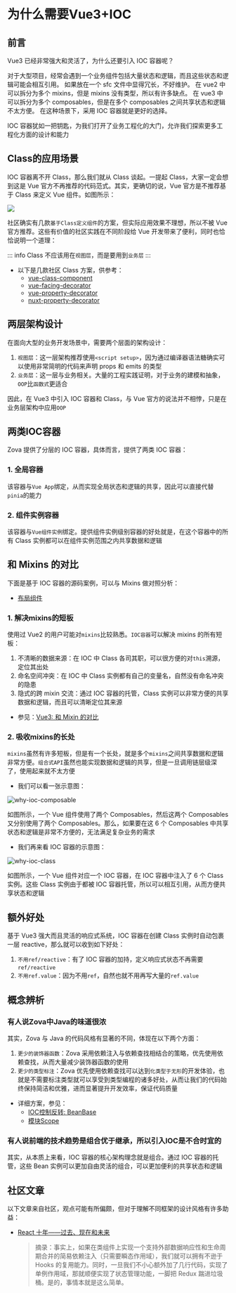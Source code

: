 # 为什么需要Vue3+IOC

## 前言

Vue3 已经非常强大和灵活了，为什么还要引入 IOC 容器呢？

对于大型项目，经常会遇到一个业务组件包括大量状态和逻辑，而且这些状态和逻辑可能会相互引用。
如果放在一个 sfc 文件中显得冗长，不好维护。
在 vue2 中可以拆分为多个 mixins，但是 mixins 没有类型，所以有许多缺点。
在 vue3 中可以拆分为多个 composables，但是在多个 composables 之间共享状态和逻辑不太方便。
在这种场景下，采用 IOC 容器就是更好的选择。

IOC 容器犹如一把钥匙，为我们打开了业务工程化的大门，允许我们探索更多工程化方面的设计和能力

## Class的应用场景

IOC 容器离不开 Class，那么我们就从 Class 谈起。一提起 Class，大家一定会想到这是 Vue 官方不再推荐的代码范式。其实，更确切的说，Vue 官方是不推荐基于 Class 来定义 Vue 组件。如图所示：

![](../../../assets/img/vue-class-component-deprecated.png)

社区确实有几款`基于Class定义组件`的方案，但实际应用效果不理想，所以不被 Vue 官方推荐。这些有价值的社区实践在不同阶段给 Vue 开发带来了便利，同时也恰恰说明一个道理：

::: info
Class 不应该用在`视图层`，而是要用到`业务层`
:::

- 以下是几款社区 Class 方案，供参考：
  - [vue-class-component](https://github.com/vuejs/vue-class-component)
  - [vue-facing-decorator](https://github.com/facing-dev/vue-facing-decorator)
  - [vue-property-decorator](https://github.com/kaorun343/vue-property-decorator)
  - [nuxt-property-decorator](https://github.com/nuxt-community/nuxt-property-decorator)

## 两层架构设计

在面向大型的业务开发场景中，需要两个层面的架构设计：

1. `视图层`：这一层架构推荐使用`<script setup>`，因为通过编译器语法糖确实可以使用非常简明的代码来声明 props 和 emits 的类型
2. `业务层`：这一层与业务相关。大量的工程实践证明，对于业务的建模和抽象，`OOP`比`函数式`更适合

因此，在 Vue3 中引入 IOC 容器和 Class，与 Vue 官方的说法并不相悖，只是在业务层架构中应用`OOP`

## 两类IOC容器

Zova 提供了分层的 IOC 容器，具体而言，提供了两类 IOC 容器：

### 1. 全局容器

该容器与`Vue App`绑定，从而实现全局状态和逻辑的共享，因此可以直接代替`pinia`的能力

### 2. 组件实例容器

该容器与`Vue组件实例`绑定。提供组件实例级别容器的好处就是，在这个容器中的所有 Class 实例都可以在组件实例范围之内共享数据和逻辑

## 和 Mixins 的对比

下面是基于 IOC 容器的源码案例，可以与 Mixins 做对照分析：

- [布局组件](https://github.com/cabloy/zova/tree/main/zova-dev/src/suite/a-home/modules/home-layout/src/component/layoutDefault)

### 1. 解决mixins的短板

使用过 Vue2 的用户可能对`mixins`比较熟悉。`IOC容器`可以解决 mixins 的所有短板：

1. 不清晰的数据来源：在 IOC 中 Class 各司其职，可以很方便的对`this`溯源，定位其出处
2. 命名空间冲突：在 IOC 中 Class 实例都有自己的变量名，自然没有命名冲突的隐患
3. 隐式的跨 mixin 交流：通过 IOC 容器的托管，Class 实例可以非常方便的共享数据和逻辑，而且可以清晰定位其来源

- 参见：[Vue3: 和 Mixin 的对比](https://cn.vuejs.org/guide/reusability/composables.html#vs-mixins)

### 2. 吸收mixins的长处

`mixins`虽然有许多短板，但是有一个长处，就是多个`mixins`之间共享数据和逻辑非常方便。`组合式API`虽然也能实现数据和逻辑的共享，但是一旦调用链层级深了，使用起来就不太方便

- 我们可以看一张示意图：

![why-ioc-composable](../../../assets/img/why-ioc-composable.svg)

如图所示，一个 Vue 组件使用了两个 Composables，然后这两个 Composables 又分别使用了两个 Composables。那么，如果要在这 6 个 Composables 中共享状态和逻辑是非常不方便的，无法满足复杂业务的需求

- 我们再来看 IOC 容器的示意图：

![why-ioc-class](../../../assets/img/why-ioc-class.svg)

如图所示，一个 Vue 组件对应一个 IOC 容器，在 IOC 容器中注入了 6 个 Class 实例。这些 Class 实例由于都被 IOC 容器托管，所以可以相互引用，从而方便共享状态和逻辑

## 额外好处

基于 Vue3 强大而且灵活的响应式系统，IOC 容器在创建 Class 实例时自动包裹一层 reactive，那么就可以收到如下好处：

1. `不用ref/reactive`：有了 IOC 容器的加持，定义响应式状态不再需要`ref/reactive`
2. `不用ref.value`：因为不用`ref`，自然也就不用再写大量的`ref.value`

## 概念辨析

### 有人说Zova中Java的味道很浓

其实，Zova 与 Java 的代码风格有显著的不同，体现在以下两个方面：

1. `更少的装饰器函数`：Zova 采用依赖注入与依赖查找相结合的策略，优先使用依赖查找，从而大量减少装饰器函数的使用
2. `更少的类型标注`：Zova 优先使用依赖查找可以达到`化类型于无形`的开发体验，也就是不需要标注类型就可以享受到类型编程的诸多好处，从而让我们的代码始终保持简洁和优雅，进而显著提升开发效率，保证代码质量

- 详细方案，参见：
  - [IOC控制反转: BeanBase](../essentials/ioc/bean-base.md)
  - [模块Scope](../essentials/scope/introduction.md)

### 有人说前端的技术趋势是组合优于继承，所以引入IOC是不合时宜的

其实，从本质上来看，IOC 容器的核心架构理念就是组合。通过 IOC 容器的托管，这些 Bean 实例可以更加自由灵活的组合，可以更加便利的共享状态和逻辑

## 社区文章

以下文章来自社区，观点可能有所偏颇，但对于理解不同框架的设计风格有许多助益：

- [React 十年——过去、现在和未来](https://zhuanlan.zhihu.com/p/675465137)

  > 摘录：事实上，如果在类组件上实现一个支持外部数据响应性和生命周期合并的简易依赖注入（只需要瞬态作用域），我们就可以拥有不逊于 Hooks 的复用能力。同时，一旦我们不小心额外加了几行代码，实现了单例作用域，那就顺便实现了状态管理功能，一脚把 Redux 踹进垃圾桶。是的，事情本就是这么简单。
